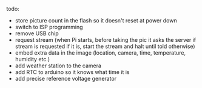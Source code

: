 todo:
- store picture count in the flash so it doesn't reset at power down
- switch to ISP programming
- remove USB chip
- request stream (when Pi starts, before taking the pic it asks the server if stream is requested
  if it is, start the stream and halt until told otherwise)
- embed extra data in the image (location, camera, time, temperature, humidity etc.)
- add weather station to the camera
- add RTC to arduino so it knows what time it is
- add precise reference voltage generator
